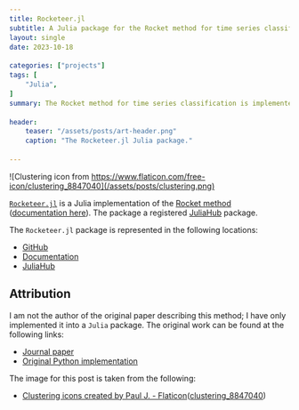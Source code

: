 ```yaml
---
title: Rocketeer.jl
subtitle: A Julia package for the Rocket method for time series classification.
layout: single
date: 2023-10-18

categories: ["projects"]
tags: [
    "Julia",
]
summary: The Rocket method for time series classification is implemented as a Julia package.

header:
    teaser: "/assets/posts/art-header.png"
    caption: "The Rocketeer.jl Julia package."

---
```


![Clustering icon from https://www.flaticon.com/free-icon/clustering_8847040](/assets/posts/clustering.png)

[`Rocketeer.jl`](https://github.com/AP6YC/Rocketeer.jl) is a Julia implementation of the [Rocket method](https://link.springer.com/article/10.1007/s10618-020-00701-z) ([documentation here](https://ap6yc.github.io/Rocketeer.jl/dev/)).
The package a registered [JuliaHub](https://juliahub.com/ui/Packages/Rocketeer) package.

The `Rocketeer.jl` package is represented in the following locations:

- [GitHub](https://github.com/AP6YC/Rocketeer.jl)
- [Documentation](https://ap6yc.github.io/Rocketeer.jl/dev/)
- [JuliaHub](https://juliahub.com/ui/Packages/Rocketeer)

## Attribution

I am not the author of the original paper describing this method; I have only implemented it into a `Julia` package.
The original work can be found at the following links:

- [Journal paper](https://link.springer.com/article/10.1007/s10618-020-00701-z)
- [Original Python implementation](https://github.com/angus924/rocket)

The image for this post is taken from the following:

- [Clustering icons created by Paul J. - Flaticon](https://www.flaticon.com/free-icons/clustering)([clustering_8847040](https://www.flaticon.com/free-icon/clustering_8847040))
